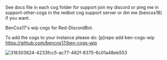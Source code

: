 See docs file in each cog folder for support join my discord or ping me in support-other-cogs in the redbot cog support server or dm me (bencos18) if you want.

BenCos17's wip cogs for Red-DiscordBot.

To add the cogs to your instance please do: [p]repo add ben-cogs-wip https://github.com/bencos17/ben-cogs-wip


![318303824-4233fcc5-ac77-482f-8375-6c01a48eb553](https://github.com/user-attachments/assets/54fe7bf8-d14d-45f6-b7de-1625f4a96276)
